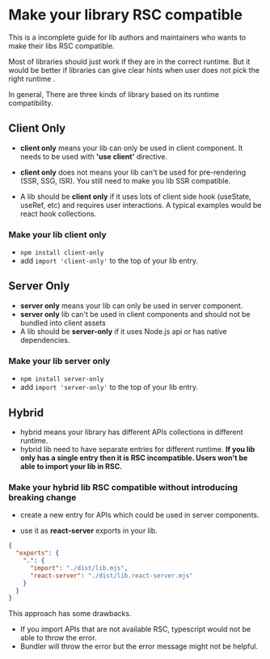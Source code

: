 # Make your library RSC compatible

This is a incomplete guide for lib authors and maintainers who wants to make their libs RSC compatible.

Most of libraries should just work if they are in the correct runtime. But it would be better if libraries can give clear hints when user does not pick the right runtime .

In general, There are three kinds of library based on its runtime compatibility.

## Client Only

* **client only** means your lib can only be used in client component. It needs to be used with **'use client'** directive.

* **client only** does not means your lib can't be used for pre-rendering (SSR, SSG, ISR).  You still need to make you lib SSR compatible.

* A lib should be **client only** if it uses lots of client side hook (useState, useRef, etc) and requires user interactions.  A typical examples would be react hook collections.

### Make your lib **client only**
  * `npm install client-only`
  * add `import 'client-only'` to the top of your lib entry.


## Server Only

* **server only** means your lib can only be used in server component.
* **server only** lib can't be used in client components and should not be bundled into client assets
* A lib should be **server-only** if it uses Node.js api or has native dependencies.
### Make your lib **server only**
  * `npm install server-only`
  * add `import 'server-only'` to the top of your lib entry.

## Hybrid
* hybrid means your library has different APIs collections in different runtime.
* hybrid lib need to have separate entries for different runtime. **If you lib only has a single entry then it is RSC incompatible. Users won't be able to import your lib in RSC.**
### Make your hybrid lib RSC compatible without introducing breaking change

* create a new entry for APIs which could be used in server components.

* use it as **react-server** exports in your lib. 

```json
{
  "exports": {
    ".": {
      "import": "./dist/lib.mjs",
      "react-server": "./dist/lib.react-server.mjs"
    }
  }
}
```
This approach has some drawbacks.

* If you import APIs that are not available RSC, typescript would not be able to throw the error.
* Bundler will throw the error but the error message might not be helpful.

